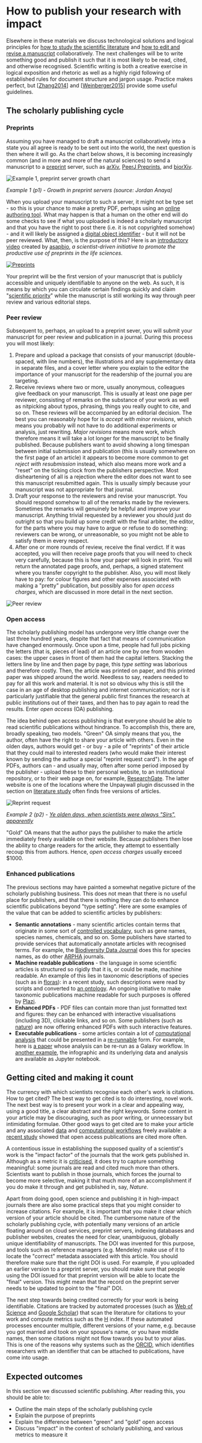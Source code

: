 How to publish your research with impact
========================================
Elsewhere in these materials we discuss technological solutions and logical principles for [how to study the scientific literature](../LITERATURE_STUDY) and [how to edit and revise a manuscript](../VERSIONING) collaboratively. The next challenges will be to write something good and publish it such that it is most likely to be read, cited, and otherwise recognised. Scientific writing is both a creative exercise in logical exposition and rhetoric as well as a highly rigid following of established rules for document structure and jargon usage. Practice makes perfect, but [[Zhang2014](../REFERENCES#Zhang2014)] and [[Weinberger2015](../REFERENCES#Weinberger2015)] provide some useful guidelines.

The scholarly publishing cycle
------------------------------
### Preprints
Assuming you have managed to draft a manuscript collaboratively into a state you all agree is ready to be sent out into the world, the next question is then where it will go. As the chart below shows, it is becoming increasingly common (and in more and more of the natural sciences) to send a manuscript to a [preprint](https://en.wikipedia.org/wiki/Preprint) server, such as [arXiv](http://arxiv.org), [PeerJ Preprints](https://peerj.com/preprints/), and [biorXiv](http://biorxiv.org). 

<a name="p1"></a>
![Example 1, preprint server growth chart](Preprint-Growth-in-Life-Sciences.jpg)

_Example 1 (p1) - Growth in preprint servers (source: Jordan Anaya)_

When you upload your manuscript to such a server, it might not be type set - so this is your chance to make a pretty PDF, perhaps using an [online authoring tool](https://intercom.help/authorea/publish/submitting-to-biorxiv). What may happen is that a human on the other end will do some checks to see if what you uploaded is indeed a scholarly manuscript and that you have the right to post there (i.e. it is not copyrighted somehow) - and it will likely be assigned a [digital object identifier](https://en.wikipedia.org/wiki/Digital_object_identifier) - but it will not be peer reviewed. What, then, is the purpose of this? Here is an [introductory video](https://youtu.be/2zMgY8Dx9co) created by [asapbio](http://asapbio.org/), _a scientist-driven initiative to promote the productive use of preprints in the life sciences._

[![Preprints](https://img.youtube.com/vi/2zMgY8Dx9co/0.jpg)](https://www.youtube.com/watch?v=2zMgY8Dx9co)

Your preprint will be the first version of your manuscript that is publicly accessible and uniquely identifiable to anyone on the web. As such, it is means by which you can circulate certain findings quickly and claim "[scientific priority](https://en.wikipedia.org/wiki/Scientific_priority)" while the manuscript is still working its way through peer review and various editorial steps. 

### Peer review
Subsequent to, perhaps, an upload to a preprint sever, you will submit your manuscript for peer review and publication in a journal. During this process you will most likely:

1. Prepare and upload a package that consists of your manuscript (double-spaced, with line numbers), the illustrations and any supplementary data in separate files, and a cover letter where you explain to the editor the importance of your manuscript for the readership of the journal you are targeting.
2. Receive reviews where two or more, usually anonymous, colleagues give feedback on your manuscript. This is usually at least one page per reviewer, consisting of remarks on the substance of your work as well as nitpicking about typos, phrasing, things you really ought to cite, and so on. These reviews will be accompanied by an editorial decision. The best you can reasonably hope for is _accept with minor revisions_, which means you probably will not have to do additional experiments or analysis, just rewriting. _Major revisions_ means more work, which therefore means it will take a lot longer for the manuscript to be finally published. Because publishers want to avoid showing a long timespan between initial submission and publication (this is usually somewhere on the first page of an article) it appears to become more common to get _reject with resubmission_ instead, which also means more work and a "reset" on the ticking clock from the publishers perspective. Most disheartening of all is a rejection where the editor does not want to see this manuscript resubmitted again. This is usually simply because your manuscript was not appropriate for that journal.
3. Draft your response to the reviewers and revise your manuscript. You should respond somehow to all of the remarks made by the reviewers. Sometimes the remarks will genuinely be helpful and improve your manuscript. Anything trivial requested by a reviewer you should just do outright so that you build up some credit with the final arbiter, the editor, for the parts where you may have to argue or refuse to do something: reviewers can be wrong, or unreasonable, so you might not be able to satisfy them in every respect.
4. After one or more rounds of review, receive the final verdict. If it was accepted, you will then receive page proofs that you will need to check very carefully, because this is how your paper will look in print. You will return the annotated page proofs, and, perhaps, a signed statement where you transfer copyright to the publisher. Also, you will most likely have to pay: for colour figures and other expenses associated with making a "pretty" publication, but possibly also for _open access charges_, which are discussed in more detail in the next section.
   
<a name="p2"></a>
![Peer review](car_peer_review_comic_12.jpg)

### Open access
The scholarly publishing model has undergone very little change over the last three hundred years, despite that fact that means of communication have changed enormously. Once upon a time, people had full jobs picking the letters (that is, pieces of lead) of an article one by one from wooden cases: the upper cases in front of them had the capital letters. Stacking the letters line by line and then page by page, this _type setting_ was laborious and therefore costly. Then, the article was printed on paper, and this printed paper was shipped around the world. Needless to say, readers needed to pay for all this work and material. It is not so obvious why this is still the case in an age of desktop publishing and internet communication; nor is it particularly justifiable that the general public first finances the research at public institutions out of their taxes, and then has to pay again to read the results. Enter _open access_ (OA) publishing.

The idea behind open access publishing is that everyone should be able to read scientific publications without hindrance. To accomplish this, there are, broadly speaking, two models. "Green" OA simply means that you, the author, often have the right to share your article with others. Even in the olden days, authors would get - or buy - a pile of "reprints" of their article that they could mail to interested readers (who would make their interest known by sending the author a special "reprint request card"). In the age of PDFs, authors can - and usually may, often after some period imposed by the publisher - upload these to their personal website, to an institutional repository, or to their web page on, for example, [ResearchGate](http://ResearchGate.org). The latter website is one of the locations where the Unpaywall plugin discussed in the section on [literature study](../LITERATURE_STUDY) often finds free versions of articles.

<a name="p3"></a>
![Reprint request](Sperber_reprint_request-350x257.jpg)

_Example 2 (p2) - [Ye olden days, when scientists were always "Sirs", apparently](https://cashp.columbian.gwu.edu/good-old-days)_

"Gold" OA means that the author pays the publisher to make the article immediately freely available on their website. Because publishers then lose the ability to charge readers for the article, they attempt to essentially recoup this from authors. Hence, _open access charges_ usually exceed $1000.

### Enhanced publications
The previous sections may have painted a somewhat negative picture of the scholarly publishing business. This does not mean that there is no useful place for publishers, and that there is nothing they can do to enhance scientific publications beyond "type setting". Here are some examples of the value that can be added to scientific articles by publishers:

- **Semantic annotations** - many scientific articles contain terms that originate in some sort of [controlled vocabulary](../SEMANTICS), such as gene names, species names, chemicals, and so on. Some publishers have started to provide services that automatically annotate articles with recognised terms. For example, the [Biodiversity Data Journal](https://bdj.pensoft.net/) does this for species names, as do other [ARPHA](http://arphahub.com/about/services#Domain-specific_semantic_markup,_enhancements_and_dissemination) journals.
- **Machine readable publications** - the language in some scientific articles is structured so rigidly that it is, or could be made, machine readable. An example of this lies in taxonomic descriptions of species (such as in [floras](https://en.wikipedia.org/wiki/Flora_(publication))): in a recent study, such descriptions were read by scripts and converted to [an ontology](../REFERENCES#Hoehndorf2016). An ongoing initiative to make taxonomic publications machine readable for such purposes is offered by [Plazi](http://plazi.org/resources/treatmentbank/goldengate-editor/).
- **Enhanced PDFs** - PDF files can contain more than just formatted text and figures: they can be enhanced with interactive visualisations (including 3D), clickable links, and so on. Some publishers (such as [nature](http://www.nature.com/news/announcement-nature-papers-enhanced-1.13125)) are now offering enhanced PDFs with such interactive features.
- **Executable publications** - some articles contain a lot of [computational analysis](../WORKFLOWS) that could be presented in a [re-runnable](../REPRODUCIBILITY) form. For example, here is [a paper](../REFERENCES#Pond2009) whose analysis can be re-run as a Galaxy workflow. In [another example](../REFERENCES#Pepe2017), the infographic and its underlying data and analysis are available as Jupyter notebook.

Getting cited and making it count
---------------------------------
The currency with which scientists recognise each other's work is citations. How to get cited? The best way to get cited is to do interesting, novel work. The next best way is to present your work in a clear and appealing way, using a good title, a clear abstract and the right keywords. Some content in your article may be discouraging, such as poor writing, or unnecessary but intimidating formulae. Other good ways to get cited are to make your article and any associated [data](../DATA_SHARING) and [computational workflows](../WORKFLOWS) freely available: a [recent study](https://figshare.com/articles/Nature_Communications_dataset/1108068) showed that open access publications are cited more often.

A contentious issue in establishing the supposed quality of a scientist's work is the "impact factor" of the journals that the work gets published in. Although as a metric it is [criticised](../REFERENCES#Lariviere2016), it does try to capture something meaningful: some journals are read and cited much more than others. Scientists want to publish in those journals, which forces the journal to become more selective, making it that much more of an accomplishment if you do make it through and get published in, say, _Nature_.

Apart from doing good, open science and publishing it in high-impact journals there are also some practical steps that you might consider to increase citations. For example, it is important that you make it clear which version of your article should be cited. The cumbersome nature of the scholarly publishing cycle, with potentially many versions of an article floating around on cloud services, preprint servers, indexing databases and publisher websites, creates the need for clear, unambiguous, globally unique identifiability of manuscripts. The DOI was invented for this purpose, and tools such as reference managers (e.g. Mendeley) make use of it to locate the "correct" metadata associated with this article. You should therefore make sure that the right DOI is used. For example, if you uploaded an earlier version to a preprint server, you should make sure that people using the DOI issued for that preprint version will be able to locate the "final" version. This might mean that the record on the preprint server needs to be updated to point to the "final" DOI. 

The next step towards being credited correctly for your work is being identifiable. Citations are tracked by automated processes (such as [Web of Science](http://ipscience.thomsonreuters.com/product/web-of-science/) and [Google Scholar](http://scholar.google.com)) that scan the literature for citations to your work and compute metrics such as the [H](https://en.wikipedia.org/wiki/H-index) index. If these automated processes encounter multiple, different versions of your name, e.g. because you got married and took on your spouse's name, or you have middle names, then some citations might not flow towards you but to your alias. This is one of the reasons why systems such as the [ORCID](https://en.wikipedia.org/wiki/ORCID), which identifies researchers with an identifier that can be attached to publications, have come into usage.

Expected outcomes
-----------------
In this section we discussed scientific publishing. After reading this, you should be able to:
- Outline the main steps of the scholarly publishing cycle
- Explain the purpose of preprints
- Explain the difference between "green" and "gold" open access
- Discuss "impact" in the context of scholarly publishing, and various metrics to measure it
